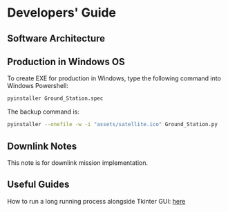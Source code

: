 # Developers' Guide

## Software Architecture

## Production in Windows OS

To create EXE for production in Windows, type the following command into Windows Powershell:

```bash
pyinstaller Ground_Station.spec
```

The backup command is:

```bash
pyinstaller --onefile -w -i "assets/satellite.ico" Ground_Station.py
```

## Downlink Notes

This note is for downlink mission implementation.

## Useful Guides

How to run a long running process alongside Tkinter GUI: [here](https://zetcode.com/articles/tkinterlongruntask/)
